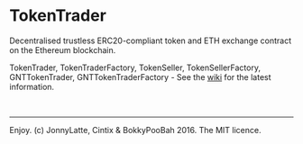 # TokenTrader
Decentralised trustless ERC20-compliant token and ETH exchange contract on the Ethereum blockchain.

TokenTrader, TokenTraderFactory, TokenSeller, TokenSellerFactory, GNTTokenTrader, GNTTokenTraderFactory - See the [wiki](https://github.com/bokkypoobah/TokenTrader/wiki) for the latest information.

<br />

---

Enjoy. (c) JonnyLatte, Cintix &amp; BokkyPooBah 2016. The MIT licence.
